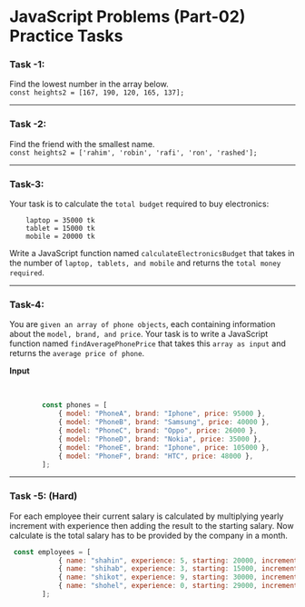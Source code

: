 # JavaScript Problems (Part-02) Practice Tasks

### Task -1: 
Find the lowest number in the array below.
<br>
`const heights2 = [167, 190, 120, 165, 137];`

---

### Task -2: 
Find the friend with the smallest name.
<br>
`const heights2 = ['rahim', 'robin', 'rafi', 'ron', 'rashed'];`

---

### Task-3: 
Your task is to calculate the `total budget` required to buy electronics:

        laptop = 35000 tk
        tablet = 15000 tk
        mobile = 20000 tk


Write a JavaScript function named `calculateElectronicsBudget` that takes in the number of `laptop, tablets, and mobile` and returns the `total money required`.

---
### Task-4: 

You are `given an array of phone objects`, each containing information about the `model, brand, and price`. Your task is to write a JavaScript function named `findAveragePhonePrice` that takes this `array as input` and returns the `average price of phone`.

**Input**

<br>

```js
        const phones = [
            { model: "PhoneA", brand: "Iphone", price: 95000 },
            { model: "PhoneB", brand: "Samsung", price: 40000 },
            { model: "PhoneC", brand: "Oppo", price: 26000 },
            { model: "PhoneD", brand: "Nokia", price: 35000 },
            { model: "PhoneE", brand: "Iphone", price: 105000 },
            { model: "PhoneF", brand: "HTC", price: 48000 },
        ];
```

---
### Task -5: (Hard)
For each employee their current salary is calculated by multiplying yearly increment with experience then adding the result to the starting salary. Now calculate is the total salary has to be provided by the company in a month.

```js
 const employees = [
            { name: "shahin", experience: 5, starting: 20000, increment: 5000 },
            { name: "shihab", experience: 3, starting: 15000, increment: 7000 },
            { name: "shikot", experience: 9, starting: 30000, increment: 1000 },
            { name: "shohel", experience: 0, starting: 29000, increment: 4000 },
        ];
```


